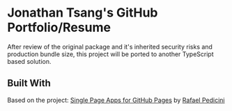 # Jonathan Tsang's GitHub Portfolio/Resume

After review of the original package and it's inherited security risks and production bundle size, this project will be ported to another TypeScript based solution.

## Built With
Based on the project: [Single Page Apps for GitHub Pages](https://github.com/rafgraph/spa-github-pages) by [Rafael Pedicini](https://github.com/rafgraph)
